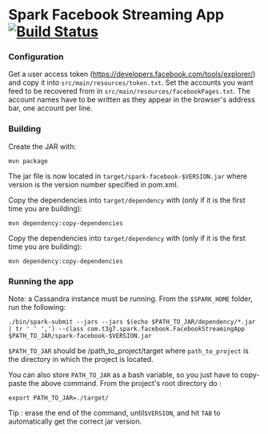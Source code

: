 # Spark Facebook Streaming App [![Build Status](https://travis-ci.org/t3g7/spark-streaming-twitter.svg)](https://travis-ci.org/t3g7/spark-facebook) 

### Configuration
Get a user access token (https://developers.facebook.com/tools/explorer/) and copy it into ```src/main/resources/token.txt```.
Set the accounts you want feed to be recovered from in ```src/main/resources/facebookPages.txt```. The account names have to be written as they appear in the browser's address bar, one account per line.

### Building
Create the JAR with:
	
	mvn package

The jar file is now located in `target/spark-facebook-$VERSION.jar` where version is the version number specified in pom.xml.

Copy the dependencies into `target/dependency` with (only if it is the first time you are building):
	
	mvn dependency:copy-dependencies



Copy the dependencies into `target/dependency` with (only if it is the first time you are building):
	
	mvn dependency:copy-dependencies
	

### Running the app
Note: a Cassandra instance must be running.
From the ```$SPARK_HOME``` folder, run the following:

    ./bin/spark-submit --jars --jars $(echo $PATH_TO_JAR/dependency/*.jar | tr ' ' ',') --class com.t3g7.spark.facebook.FacebookStreamingApp $PATH_TO_JAR/spark-facebook-$VERSION.jar

`$PATH_TO_JAR` should be /path_to_project/target where `path_to_project` is the directory in which the project is located. 

You can also store `PATH_TO_JAR` as a bash variable, so you just have to copy-paste the above command.
From the project's root directory do : 
	
	export PATH_TO_JAR=./target/

Tip : erase the end of the command, until`$VERSION`, and hit `TAB` to automatically get the correct jar version.